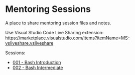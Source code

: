 # Mentoring Sessions
A place to share mentoring session files and notes.

Use Visual Studio Code Live Sharing extension:
https://marketplace.visualstudio.com/items?itemName=MS-vsliveshare.vsliveshare

Sessions:

- [001 - Bash Introduction](310322-Bash_Introduction/introduction.md)
- [002 - Bash Intermediate](070422-Bash_Intermediate/introduction.md)
